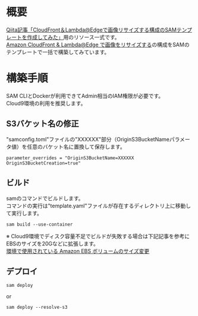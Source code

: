 # 概要

[Qiita記事「CloudFront＆Lambda@Edgeで画像リサイズする構成のSAMテンプレートを作成してみた」](https://qiita.com/Keiichi_Kinoshita/items/2a9c13dc3776577d7146)用のリソース一式です。  
[Amazon CloudFront & Lambda@Edge で画像をリサイズする](https://aws.amazon.com/jp/blogs/news/resizing-images-with-amazon-cloudfront-lambdaedge-aws-cdn-blog/)の構成をSAMのテンプレートで一括で構築してみています。

# 構築手順

SAM CLIとDockerが利用できてAdmin相当のIAM権限が必要です。  
Cloud9環境の利用を推奨します。

## S3バケット名の修正

"samconfig.toml"ファイルの"XXXXXX"部分（OriginS3BucketNameパラメータ値）を任意のバケット名に置換して保存します。
```
parameter_overrides = "OriginS3BucketName=XXXXXX OriginS3BucketCreation=true"
```

## ビルド

samのコマンドでビルドします。  
コマンドの実行は"template.yaml"ファイルが存在するディレクトリ上に移動して実行します。
```
sam build --use-container
```

※ Cloud9環境でディスク容量不足でビルドが失敗する場合は下記記事を参考にEBSのサイズを20Gなどに拡張します。  
[環境で使用されている Amazon EBS ボリュームのサイズ変更](https://docs.aws.amazon.com/ja_jp/cloud9/latest/user-guide/move-environment.html#move-environment-resize)

## デプロイ

```
sam deploy
```
or
```
sam deploy --resolve-s3
```
